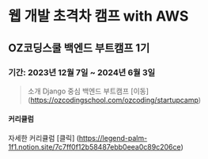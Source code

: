 # 웹 개발 초격차 캠프 with AWS

## OZ코딩스쿨 백엔드 부트캠프 1기

### 기간: 2023년 12월 7일 ~ 2024년 6월 3일

> 소개
> Django 중심 백엔드 부트캠프 [이동] (https://ozcodingschool.com/ozcoding/startupcamp)

#### 커리큘럼

자세한 커리큘럼 [클릭] (https://legend-palm-1f1.notion.site/7c7ff0f12b58487ebb0eea0c89c206ce)
